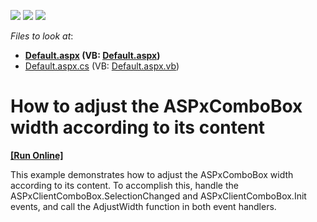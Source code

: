 <!-- default badges list -->
![](https://img.shields.io/endpoint?url=https://codecentral.devexpress.com/api/v1/VersionRange/128537713/14.1.4%2B)
[![](https://img.shields.io/badge/Open_in_DevExpress_Support_Center-FF7200?style=flat-square&logo=DevExpress&logoColor=white)](https://supportcenter.devexpress.com/ticket/details/T129537)
[![](https://img.shields.io/badge/📖_How_to_use_DevExpress_Examples-e9f6fc?style=flat-square)](https://docs.devexpress.com/GeneralInformation/403183)
<!-- default badges end -->
<!-- default file list -->
*Files to look at*:

* **[Default.aspx](./CS/Default.aspx) (VB: [Default.aspx](./VB/Default.aspx))**
* [Default.aspx.cs](./CS/Default.aspx.cs) (VB: [Default.aspx.vb](./VB/Default.aspx.vb))
<!-- default file list end -->
# How to adjust the ASPxComboBox width according to its content
<!-- run online -->
**[[Run Online]](https://codecentral.devexpress.com/t129537/)**
<!-- run online end -->


<p>This example demonstrates how to adjust the ASPxComboBox width according to its content. To accomplish this, handle the ASPxClientComboBox.SelectionChanged and ASPxClientComboBox.Init events, and call the AdjustWidth function in both event handlers.</p>

<br/>


